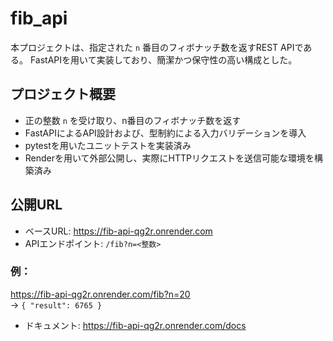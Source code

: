 # fib_api

本プロジェクトは、指定された `n` 番目のフィボナッチ数を返すREST APIである。
FastAPIを用いて実装しており、簡潔かつ保守性の高い構成とした。

## プロジェクト概要

- 正の整数 `n` を受け取り、n番目のフィボナッチ数を返す
- FastAPIによるAPI設計および、型制約による入力バリデーションを導入
- pytestを用いたユニットテストを実装済み
- Renderを用いて外部公開し、実際にHTTPリクエストを送信可能な環境を構築済み

## 公開URL

- ベースURL: https://fib-api-qg2r.onrender.com
- APIエンドポイント: `/fib?n=<整数>`

### 例：
https://fib-api-qg2r.onrender.com/fib?n=20  
→ `{ "result": 6765 }`

- ドキュメント: https://fib-api-qg2r.onrender.com/docs

